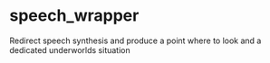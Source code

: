 # speech_wrapper
Redirect speech synthesis and produce a point where to look and a dedicated underworlds situation
